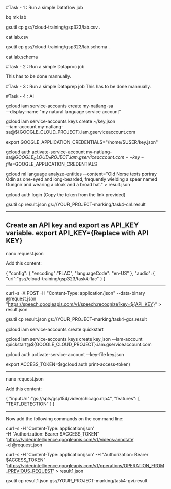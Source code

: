 #Task - 1 : Run a simple Dataflow job

bq mk lab

gsutil cp gs://cloud-training/gsp323/lab.csv .

cat lab.csv

gsutil cp gs://cloud-training/gsp323/lab.schema .

cat lab.schema

#Task - 2 : Run a simple Dataproc job

This has to be done mannually.

#Task - 3 : Run a simple Dataprep job
This has to be done mannually.

#Task - 4 : AI


gcloud iam service-accounts create my-natlang-sa \
  --display-name "my natural language service account"

gcloud iam service-accounts keys create ~/key.json \
  --iam-account my-natlang-sa@${GOOGLE_CLOUD_PROJECT}.iam.gserviceaccount.com

export GOOGLE_APPLICATION_CREDENTIALS="/home/$USER/key.json"

gcloud auth activate-service-account my-natlang-sa@${GOOGLE_CLOUD_PROJECT}.iam.gserviceaccount.com --key-file=$GOOGLE_APPLICATION_CREDENTIALS

gcloud ml language analyze-entities --content="Old Norse texts portray Odin as one-eyed and long-bearded, frequently wielding a spear named Gungnir and wearing a cloak and a broad hat." > result.json

gcloud auth login
(Copy the token from the link provided)


gsutil cp result.json gs://YOUR_PROJECT-marking/task4-cnl.result

----
Create an API key and export as API_KEY variable.
export API_KEY={Replace with API KEY}
----
nano request.json

Add this content:

{
  "config": {
      "encoding":"FLAC",
      "languageCode": "en-US"
  },
  "audio": {
      "uri":"gs://cloud-training/gsp323/task4.flac"
  }
}

----

curl -s -X POST -H "Content-Type: application/json" --data-binary @request.json \
"https://speech.googleapis.com/v1/speech:recognize?key=${API_KEY}" > result.json

gsutil cp result.json gs://YOUR_PROJECT-marking/task4-gcs.result


gcloud iam service-accounts create quickstart

gcloud iam service-accounts keys create key.json --iam-account quickstart@${GOOGLE_CLOUD_PROJECT}.iam.gserviceaccount.com

gcloud auth activate-service-account --key-file key.json

export ACCESS_TOKEN=$(gcloud auth print-access-token)

----

nano request.json

Add this content:

{
   "inputUri":"gs://spls/gsp154/video/chicago.mp4",
   "features": [
       "TEXT_DETECTION"
   ]
}

----
Now add the following commands on the command line:

curl -s -H 'Content-Type: application/json' \
    -H "Authorization: Bearer $ACCESS_TOKEN" \
    'https://videointelligence.googleapis.com/v1/videos:annotate' \
    -d @request.json



curl -s -H 'Content-Type: application/json' -H "Authorization: Bearer $ACCESS_TOKEN" 'https://videointelligence.googleapis.com/v1/operations/OPERATION_FROM_PREVIOUS_REQUEST' > result1.json


gsutil cp result1.json gs://YOUR_PROJECT-marking/task4-gvi.result
